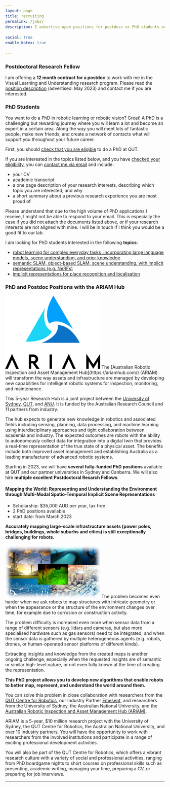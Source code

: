 ```yaml
---
layout: page
title: recruiting
permalink: /jobs/
description: I advertise open positions for postdocs or PhD students on this page.

social: true
enable_katex: true

---
```


### Postdoctoral Research Fellow
I am offering a **12 month contract for a postdoc** to work with me in the Visual Learning and Understanding research program. Please read the [position description](postdoc_qcr_2023) (advertised: May 2023) and contact me if you are interested.


### PhD Students

You want to do a PhD in robotic learning or robotic vision? Great! A PhD is a challenging but rewarding journey where you will learn a lot and become an expert in a certain area. Along the way you will meet lots of fantastic people, make new friends, and create a network of contacts what will support you throughout your future career.

First, you should [check that you are eligible](https://www.qut.edu.au/research/study-with-us/how-to-apply) to do a PhD at QUT.

<!-- If you are interested in the topics listed below, please refer to the [QUT Centre for Robotics website for PhD applicants](https://research.qut.edu.au/qcr/engagement/study-with-us/). -->



If you are interested in the topics listed below, and you have [checked your eligibility](https://www.qut.edu.au/research/study-with-us/how-to-apply), you can [contact me via email](https://www.qut.edu.au/about/our-people/academic-profiles/niko.suenderhauf) and include:
 * your CV
 * academic transcript
 * a one page description of your research interests, describing which topic you are interested, and why
 * a short summary about a previous research experience you are most proud of

Please understand that due to the high volume of PhD applications I receive, I might not be able to respond to your email. This is especially the case if you did not attach the documents listed above, or if your research interests are not aligned with mine. I will be in touch if I think you would be a good fit to our lab.

I am looking for PhD students interested in the following **topics**:
 * [robot learning for complex everyday tasks, incorporating large language models, scene understanding, and prior knowledge](PhD_robot_learning)
 * [semantic SLAM, object-based SLAM, scene understanding, with implicit representations (e.g. NeRFs)](PhD_scene_understanding)
 * [implicit representations for place recognition and localisation](PhD_implicit_placerec)
 <!-- * combination of large language models, robot learning, and robotic mapping / scene understanding -->
 
 



### PhD and Postdoc Positions with the ARIAM Hub

<img class="col one" src="/assets/img/projects/ariam-logo.png"/>
The [Australian Robotic Inspection and Asset Management Hub](https://ariamhub.com/) (ARIAM)
will transform the way assets and infrastructure are managed by developing new capabilities for intelligent robotic systems for inspection, monitoring, and maintenance.

This 5-year Research Hub is a joint project between the [University of Sydney](https://www.sydney.edu.au/), [QUT](https://www.qcr.ai), and [ANU](https://www.anu.edu.au/). It is funded by the Australian Research Council and 11 partners from industry. 

The hub expects to generate new knowledge in robotics and associated fields including sensing, planning, data processing, and machine learning using interdisciplinary approaches and tight collaboration between academia and industry. The expected outcomes are robots with the ability to autonomously collect data for integration into a digital twin that provides a real-time representation of the true state of a physical asset. The benefits include both improved asset management and establishing Australia as a leading manufacturer of advanced robotic systems. 

Starting in 2023, we will have **several fully-funded PhD positions** available at QUT and our partner universities in Sydney and Canberra. We will also hire **multiple excellent Postdoctoral Resarch Fellows**. 



#### Mapping the World: Representing and Understanding the Environment through Multi-Modal Spatio-Temporal Implicit Scene Representations  
 - Scholarship: $35,000 AUD per year, tax free
 - 2 PhD positions available
 - start date: from March 2023

**Accurately mapping large-scale infrastructure assets (power poles, bridges, buildings, whole suburbs and cities) is still exceptionally challenging for robots.** 
 
<img class="col one" src="/assets/img/projects/infrastructure.png"/>
The problem becomes even harder when we ask robots to map structures with intricate geometry or when the appearance or the structure of the environment changes over time, for example due to corrosion or construction activity.

The problem difficulty is increased even more when sensor data from a range of different sensors (e.g. lidars and cameras, but also more specialised hardware such as gas sensors) need to be integrated; and when the sensor data is gathered by multiple heterogeneous agents (e.g. robots, drones, or human-operated sensor platforms of different kinds).

Extracting insights and knowledge from the created maps is another ongoing challenge, especially when the requested insights are of semantic or similar high-level nature, or not even fully known at the time of creating the representation.

**This PhD project allows you to develop new algorithms that enable robots to better map, represent, and understand the world around them.**

You can solve this problem in close collaboration with researchers from the [QUT Centre for Robotics](http://qcr.ai/), our Industry Partner [Emesent](https://www.emesent.com/), and researchers from the University of Sydney, the Australian National University, and the [Australian Robotic Inspection and Asset Management Hub (ARIAM)](http://https//ariamhub.com).

ARIAM is a 5-year, $10 million research project with the University of Sydney, the QUT Centre for Robotics, the Australian National University, and over 10 industry partners. You will have the opportunity to work with researchers from the involved institutions and participate in a range of exciting professional development activities.

You will also be part of the QUT Centre for Robotics, which offers a vibrant research culture with a variety of social and professional activities, ranging from PhD boardgame nights to short courses on professional skills such as presenting, academic writing, managing your time, preparing a CV, or preparing for job interviews.



<!-- If you are interested, please contact me [contact me via email](https://www.qut.edu.au/about/our-people/academic-profiles/niko.suenderhauf) and include:
 - your CV
 - academic transcript
 - a one page description of your research interests.

 -->



---

<!-- I can currently offer the following positions. Please read the position descriptions and contact me if you are interested. -->

<!-- ### Postdoctoral Research Fellow
We are offering a **3 year contract for a postdoc** to work with me in the Visual Learning and Understanding research program. Please read the [position description](postdoc_march2020) (advertised: 6 March 2020) and contact me if you are interested.
 -->

<!--
### PhD Students

#### Visual Learning and Understanding (available from 6 March 2020)

I can offer a position for the Visual Learning and Understanding program I lead in the Centre. If you are interested in doing your PhD in **semantic SLAM, scene understanding, or reliable deep learning for robotic vision**, please contact me with your CV and a research proposal.

#### Reinforcement Learning on Semantic Maps (available from 9 March 2020)

I am looking for a PhD student to work specifically on the topic of applying **reinforcement learning for complex tasks on semantic object-based maps**. This position is supported by an Amazon Research Award 2020 and builds on some of my [previous research](projects/learningtonavigate/) in this area. Please contact me with your CV and a research proposal. -->

<!--
#### Positions with the QUT Centre for Robotics (available from March 2020)

The QUT Centre for Robotics is offering [fully-funded PhD positions](PhD_march2020) in multiple research areas, available immediately (6 March 2020).

<a href="PhD_march2020"><img class="col three" src="/assets/img/jobs/phd_ad.jpg"/></a> -->

<!--
### QUT Centre for Robotics is hiring

We are hiring a Postdoctoral Research Fellow.


## Postdoctoral Research Fellow -->
